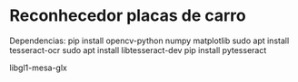 # Reconhecedor placas de carro
 
Dependencias:
pip install opencv-python numpy matplotlib 
sudo apt install tesseract-ocr
sudo apt install libtesseract-dev
pip install pytesseract

 libgl1-mesa-glx
